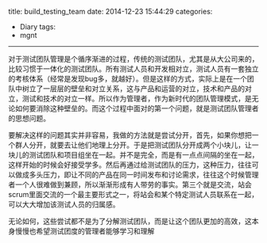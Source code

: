 title: build_testing_team
date: 2014-12-23 15:44:29
categories:
- Diary
tags:
- mgnt
---
对于测试团队管理是个循序渐进的过程，传统的测试团队，尤其是从大公司来的，比较习惯于一体化的测试团队。所有测试人员和开发相对立，测试人员有一套独立的考核体系（经常是发现bug多，就越好）。但是这样的方式，实际上是在一个团队中树立了一层层的壁垒和对立关系，这与产品和运营的对立，技术和产品的对立，测试和技术的对立一样。所以作为管理者，作为新时代的团队管理模式，是无论如何要消除这种壁垒的。而这个过程中面对的第一个问题，就是测试团队管理者的思想问题。

要解决这样的问题其实并非容易，我做的方法就是尝试分开，首先，如果你想把一个群人分开，就要去让他们地理上分开。于是把测试团队分开成两个小块儿，让一块儿的测试团队和项目组坐在一起。并不是完全，而是有一点点间隔的坐在一起，这样开始的时候会好接受学多。然后再通过给测试团队的压力，这种压力，往往可以做成多头压力，即让不同的产品在同一时间发布和讨论需求，往往这个时候管理者一个人很难做到兼顾，所以渐渐形成有人带劳的事实。第三个就是交流，站会scrum里面交流的一个最主要形式之一，将站会和某个特定测试人员联系在一起，可以大大增加该测试人员的归属感。

无论如何，这些尝试都不是为了分解测试团队，而是让这个团队更加的高效，这本身慢慢也希望测试团度的管理者能够学习和理解